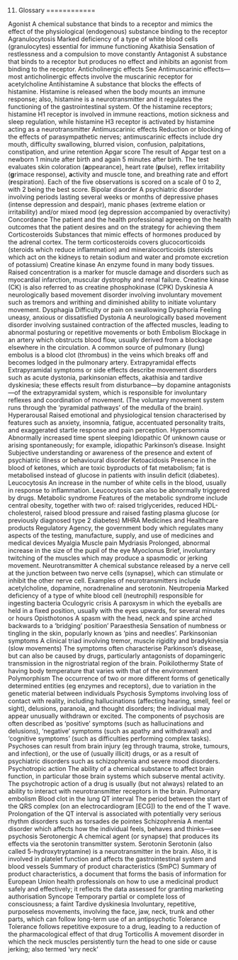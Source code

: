 11. Glossary
============

  Agonist A chemical substance that binds to a receptor and mimics the effect of the physiological (endogenous) substance binding to the receptor   Agranulocytosis Marked deficiency of a type of white blood cells (granulocytes) essential for immune functioning   Akathisia Sensation of restlessness and a compulsion to move constantly   Antagonist A substance that binds to a receptor but produces no effect and inhibits an agonist from binding to the receptor.   Anticholinergic effects See Antimuscarinic effects—most anticholinergic effects involve the muscarinic receptor for acetylcholine   Antihistamine A substance that blocks the effects of histamine. Histamine is released when the body mounts an immune response; also, histamine is a neurotransmitter and it regulates the functioning of the gastrointestinal system. Of the histamine receptors; histamine H1 receptor is involved in immune reactions, motion sickness and sleep regulation, while histamine H3 receptor is activated by histamine acting as a neurotransmitter   Antimuscarinic effects Reduction or blocking of the effects of parasympathetic nerves; antimuscarinic effects include dry mouth, difficulty swallowing, blurred vision, confusion, palpitations, constipation, and urine retention   Apgar score The result of Apgar test on a newborn 1 minute after birth and again 5 minutes after birth. The test evaluates skin coloration (**a**ppearance), heart rate (**p**ulse), reflex irritability (**g**rimace response), **a**ctivity and muscle tone, and breathing rate and effort (**r**espiration). Each of the five observations is scored on a scale of 0 to 2, with 2 being the best score.   Bipolar disorder A psychiatric disorder involving periods lasting several weeks or months of depressive phases (intense depression and despair), manic phases (extreme elation or irritability) and/or mixed mood (eg depression accompanied by overactivity)   Concordance The patient and the health professional agreeing on the health outcomes that the patient desires and on the strategy for achieving them   Corticosteroids Substances that mimic effects of hormones produced by the adrenal cortex. The term corticosteroids covers glucocorticoids (steroids which reduce inflammation) and mineralocorticoids (steroids which act on the kidneys to retain sodium and water and promote excretion of potassium)   Creatine kinase An enzyme found in many body tissues. Raised concentration is a marker for muscle damage and disorders such as myocardial infarction, muscular dystrophy and renal failure. Creatine kinase (CK) is also referred to as creatine phosphokinase (CPK)   Dyskinesia A neurologically based movement disorder involving involuntary movement such as tremors and writhing and diminished ability to initiate voluntary movement.   Dysphagia Difficulty or pain on swallowing   Dysphoria Feeling uneasy, anxious or dissatisfied   Dystonia A neurologically based movement disorder involving sustained contraction of the affected muscles, leading to abnormal posturing or repetitive movements or both   Embolism Blockage in an artery which obstructs blood flow, usually derived from a blockage elsewhere in the circulation. A common source of pulmonary (lung) embolus is a blood clot (thrombus) in the veins which breaks off and becomes lodged in the pulmonary artery.   Extrapyramidal effects Extrapyramidal symptoms or side effects describe movement disorders such as acute dystonia, parkinsonian effects, akathisia and tardive dyskinesia; these effects result from disturbance—by dopamine antagonists—of the extrapyramidal system, which is responsible for involuntary reflexes and coordination of movement. (The voluntary movement system runs through the ‘pyramidal pathways’ of the medulla of the brain).   Hyperarousal Raised emotional and physiological tension characterised by features such as anxiety, insomnia, fatigue, accentuated personality traits, and exaggerated startle response and pain perception.   Hypersomnia Abnormally increased time spent sleeping   Idiopathic Of unknown cause or arising spontaneously; for example, idiopathic Parkinson’s disease.   Insight Subjective understanding or awareness of the presence and extent of psychiatric illness or behavioural disorder   Ketoacidosis Presence in the blood of ketones, which are toxic byproducts of fat metabolism; fat is metabolised instead of glucose in patients with insulin deficit (diabetes).   Leucocytosis An increase in the number of white cells in the blood, usually in response to inflammation. Leucocytosis can also be abnormally triggered by drugs.   Metabolic syndrome Features of the metabolic syndrome include central obesity, together with two of: raised triglycerides, reduced HDL-cholesterol, raised blood pressure and raised fasting plasma glucose (or previously diagnosed type 2 diabetes)   MHRA Medicines and Healthcare products Regulatory Agency, the government body which regulates many aspects of the testing, manufacture, supply, and use of medicines and medical devices   Myalgia Muscle pain   Mydriasis Prolonged, abnormal increase in the size of the pupil of the eye   Myoclonus Brief, involuntary twitching of the muscles which may produce a spasmodic or jerking movement.   Neurotransmitter A chemical substance released by a nerve cell at the junction between two nerve cells (synapse), which can stimulate or inhibit the other nerve cell. Examples of neurotransmitters include acetylcholine, dopamine, noradrenaline and serotonin.   Neutropenia Marked deficiency of a type of white blood cell (neutrophil) responsible for ingesting bacteria   Oculogyric crisis A paroxysm in which the eyeballs are held in a fixed position, usually with the eyes upwards, for several minutes or hours   Opisthotonos A spasm with the head, neck and spine arched backwards to a ‘bridging’ position’   Paraesthesia Sensation of numbness or tingling in the skin, popularly known as ‘pins and needles’.   Parkinsonian symptoms A clinical triad involving tremor, muscle rigidity and bradykinesia (slow movements) The symptoms often characterise Parkinson’s disease, but can also be caused by drugs, particularly antagonists of dopamingeric transmission in the nigrostriatal region of the brain.   Poikilothermy State of having body temperature that varies with that of the environment   Polymorphism The occurrence of two or more different forms of genetically determined entities (eg enzymes and receptors), due to variation in the genetic material between individuals   Psychosis Symptoms involving loss of contact with reality, including hallucinations (affecting hearing, smell, feel or sight), delusions, paranoia, and thought disorders; the individual may appear unusually withdrawn or excited. The components of psychosis are often described as ‘positive’ symptoms (such as hallucinations and delusions), ‘negative’ symptoms (such as apathy and withdrawal) and ‘cognitive symptoms’ (such as difficulties performing complex tasks). Psychoses can result from brain injury (eg through trauma, stroke, tumours, and infection), or the use of (usually illicit) drugs, or as a result of psychiatric disorders such as schizophrenia and severe mood disorders.   Psychotropic action The ability of a chemical substance to affect brain function, in particular those brain systems which subserve mental activity. The psychotropic action of a drug is usually (but not always) related to an ability to interact with neurotransmitter receptors in the brain.   Pulmonary embolism Blood clot in the lung   QT interval The period between the start of the QRS complex (on an electrocardiogram [ECG]) to the end of the T wave. Prolongation of the QT interval is associated with potentially very serious rhythm disorders such as torsades de pointes   Schizophrenia A mental disorder which affects how the individual feels, behaves and thinks—see psychosis   Serotonergic A chemical agent (or synapse) that produces its effects via the serotonin transmitter system.   Serotonin Serotonin (also called 5-hydroxytryptamine) is a neurotransmitter in the brain. Also, it is involved in platelet function and affects the gastrointestinal system and blood vessels   Summary of product characteristics (SmPC) Summary of product characteristics, a document that forms the basis of information for European Union health professionals on how to use a medicinal product safely and effectively; it reflects the data assessed for granting marketing authorisation   Syncope Temporary partial or complete loss of consciousness; a faint   Tardive dyskinesia Involuntary, repetitive, purposeless movements, involving the face, jaw, neck, trunk and other parts, which can follow long-term use of an antipsychotic   Tolerance Tolerance follows repetitive exposure to a drug, leading to a reduction of the pharmacological effect of that drug   Torticollis A movement disorder in which the neck muscles persistently turn the head to one side or cause jerking; also termed ‘wry neck’  